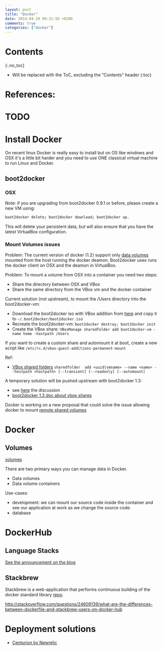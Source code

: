 ```yaml
---
layout: post
title: "Docker"
date: 2014-04-20 09:31:50 +0200
comments: true
categories: ["docker"]
---
```


# Contents
{:.no_toc}

* Will be replaced with the ToC, excluding the "Contents" header
{:toc}


# References:


# TODO

# Install Docker
On recent linux Docker is really easy to install but on OS like
windows and OSX it's a little bit harder and you need to use ONE classical virtual machine to run Linux and Docker.

## boot2docker

### OSX


Note: if you are upgrading from boot2docker 0.9.1 or before, please create a new VM using:

~~~bash
boot2docker delete; boot2docker download; boot2docker up.
~~~

This will delete your persistent data, but will also ensure that you have the latest VirtualBox configuration.



### Mount Volumes issues
Problem: The current version of docker (1.2) support only [data volumes](https://docs.docker.com/userguide/dockervolumes/) mounted from the host running the docker deamon. Boot2docker uses runs the docker client on OSX and the deamon in VirtualBox.

Problem: To mount a volume from OSX into a container you need two steps:

* Share the directory between OSX and VBox
* Share the same directory from the VBox vm and the docker container

Current solution (not upstream), to mount the /Users directory into the
boot2docker-vm:

* Download the boot2docker iso with VBox addition from [here](https://medium.com/boot2docker-lightweight-linux-for-docker/boot2docker-together-with-virtualbox-guest-additions-da1e3ab2465c) and copy it to `~/.boot2docker/boot2docker.iso`
* Recreate the boot2docker-vm:  `boot2docker destroy; boot2docker init`
* Create the VBox share: `VBoxManage sharedfolder add boot2docker-vm -name home -hostpath /Users`

If you want to create a custom share and automount it at boot, create a
new script like `/etc/rc.d/vbox-guest-additions-permanent-mount`

Ref:

* [VBox shared folders](https://www.virtualbox.org/manual/ch04.html#sharedfolders)
`sharedfolder  add <uuid|vmname> --name <name> --hostpath <hostpath> [--transient] [--readonly] [--automount]`

A temporary solution will be pushed upstream with boot2docker 1.3:

* see [here](https://github.com/boot2docker/boot2docker/pull/534) the
discussion
* [boot2docker 1.3 doc about vbox shares](https://github.com/boot2docker/boot2docker#virtualbox-guest-additions)

Docker is working on a new proposal that could solve the issue allowing
docker to mount [remote shared volumes](https://github.com/docker/docker/issues/7249)


# Docker

## Volumes

[volumes](https://docs.docker.com/userguide/dockervolumes/) 

There are two primary ways you can manage data in Docker.

* Data volumes
* Data volume containers

Use-cases:

* development: we can mount our source code inside the container and see our application at work as we change the source code.
* database

# DockerHub

## Language Stacks

[See the announcement on the blog](http://blog.docker.com/2014/09/docker-hub-official-repos-announcing-language-stacks/)

## Stackbrew

Stackbrew is a web-application that performs continuous building of the docker standard library [repo](https://github.com/docker-library/official-images/tree/master/stackbrew).

http://stackoverflow.com/questions/24609139/what-are-the-differences-between-dockerfile-and-stackbrew-users-on-docker-hub


# Deployment solutions

* [Centurion by Newrelic](https://github.com/newrelic/centurion)

